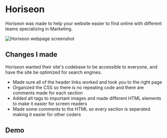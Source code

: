 # Horiseon 

Horiseon was made to help your website easier to find online with different teams specializing in Marketing. 

![Horiseon webpage screenshot](./assets/images/webpageimage.png)


## Changes I made

Horiseon wanted their site's codebase to be accessible to everyone, and have the site be optimized for search engines. 

* Made sure all of the header links worked and took you to the right page
* Organized the CSS so there is no repeating code and there are comments made for each section
* Added alt tags to important images and made different HTML elements to make it easier for screen readers
* Made some comments to the HTML so every section is seperated making it easier for other coders

## Demo
